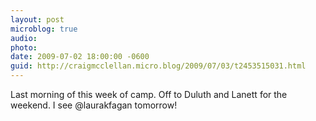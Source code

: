 ```yaml
---
layout: post
microblog: true
audio: 
photo: 
date: 2009-07-02 18:00:00 -0600
guid: http://craigmcclellan.micro.blog/2009/07/03/t2453515031.html
---
```

Last morning of this week of camp. Off to Duluth and Lanett for the weekend. I see  @laurakfagan tomorrow!
